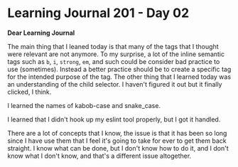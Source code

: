 # Learning Journal 201 - Day 02

**Dear Learning Journal**

The main thing that I leaned today is that many of the tags that I thought were relevant are not anymore. To my surprise, a lot of the inline semantic tags such as `b`, `i`, `strong`, `em`, and such could be consider bad practice to use (sometimes). Instead a better practice should be to create a specific tag for the intended purpose of the tag.
The other thing that I learned today was an understanding of the child selector. I haven't figured it out but it finally clicked, I think.

I learned the names of kabob-case and snake_case.

I learned that I didn't hook up my eslint tool properly, but I got it handled.

There are a lot of concepts that I know, the issue is that it has been so long since I have use them that I feel it's going to take for ever to get them back straight. I know what can be done, but I don't know how to do it, and I don't know what I don't know, and that's a different issue altogether.
